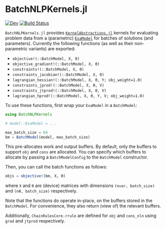 # BatchNLPKernels.jl

[![Dev](https://img.shields.io/badge/docs-dev-blue.svg)](https://klamike.github.io/BatchNLPKernels.jl/dev/)
[![Build Status](https://github.com/klamike/BatchNLPKernels.jl/actions/workflows/CI.yml/badge.svg?branch=main)](https://github.com/klamike/BatchNLPKernels.jl/actions/workflows/CI.yml?query=branch%3Amain)

`BatchNLPKernels.jl` provides [`KernelAbstractions.jl`](https://github.com/JuliaGPU/KernelAbstractions.jl) kernels for evaluating problem data from a (parametric) [`ExaModel`](https://github.com/exanauts/ExaModels.jl) for batches of solutions (and parameters). Currently the following functions (as well as their non-parametric variants) are exported:

- `objective!(::BatchModel, X, Θ)`
- `objective_gradient!(::BatchModel, X, Θ)`
- `constraints!(::BatchModel, X, Θ)`
- `constraints_jacobian!(::BatchModel, X, Θ)`
- `lagrangian_hessian!(::BatchModel, X, Θ, Y; obj_weight=1.0)`
- `constraints_jprod!(::BatchModel, X, Θ, V)`
- `constraints_jtprod!(::BatchModel, X, Θ, V)`
- `lagrangian_hprod!(::BatchModel, X, Θ, Y, V; obj_weight=1.0)`


To use these functions, first wrap your `ExaModel` in a `BatchModel`:

```julia
using BatchNLPKernels

# model::ExaModel = ...

max_batch_size = 64
bm = BatchModel(model, max_batch_size)
```
This pre-allocates work and output buffers. By default, only the buffers to support `obj` and `cons` are allocated. You can specify which buffers to allocate by passing a `BatchModelConfig` to the `BatchModel` constructor.

Then, you can call the batch functions as follows:

```julia
objs = objective!(bm, X, Θ)
```

where `X` and `Θ` are (device) matrices with dimensions `(nvar, batch_size)` and `(nθ, batch_size)` respectively.


Note that the functions do operate in-place, on the buffers stored in the `BatchModel`. For convenience, they also return (view of) the relevant buffers.

Additionally, `ChainRulesCore.rrule` are defined for `obj` and `cons_nln` using `grad` and `jtprod` respectively.

